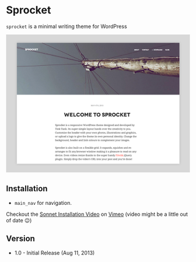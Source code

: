 # Sprocket

`sprocket` is a minimal writing theme for WordPress

![Screentshot of Sprocket, a WordPress theme](screenshot.png?raw=true)

## Installation

* `main_nav` for navigation.

Checkout the [Sonnet Installation Video](https://vimeo.com/65464754) on [Vimeo](https://vimeo.com/tinktank) (video might be a little out of date 😉)

## Version

* 1.0 - Initial Release (Aug 11, 2013)
